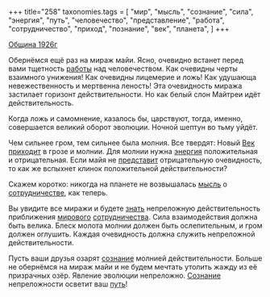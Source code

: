 +++
title="258"
taxonomies.tags = [
 "мир",
 "мысль",
 "сознание",
 "сила",
 "энергия",
 "путь",
 "человечество",
 "представление",
 "работа",
 "сотрудничество",
 "приход",
 "познание",
 "век",
 "планета",
]
+++

[Община 1926г](/agni/1926)

Обернёмся ещё раз на мираж майи. Ясно, очевидно встанет перед вами тщетность [работы](/tags/работа) над человечеством. Как очевидны черты взаимного унижения! Как очевидны лицемерие и ложь! Как удушающа невежественность и мертвенна леность! Эта очевидность миража застилает горизонт действительности. Но как белый слон Майтреи идёт действительность.   

Когда ложь и самомнение, казалось бы, царствуют, тогда, именно, совершается великий оборот эволюции. Ночной шептун во тьму уйдёт.   

Чем сильнее гром, тем сильнее была молния. Все твердят: Новый [Век](/tags/век) [приходит](/tags/приход) в грозе и молнии. Для молнии нужна [энергия](/tags/энергия) положительная и отрицательная. Если майя не [представит](/tags/представление) отрицательную очевидность, то как же вспыхнет клинок положительной действительности?   

Скажем коротко: никогда на планете не возвышалась [мысль](/tags/мысль) о [сотрудничестве](/tags/сотрудничество), как теперь.   

Вы увидите все миражи и будете [знать](/tags/познание) непреложную действительность приближения [мирового](/tags/мир) [сотрудничества](/tags/сотрудничество). Сила взаимодействия должна быть велика. Блеск молота молнии должен быть ослепительным, и гром должен оглушить. Каждая очевидность должна служить непреложной действительности.   

Пусть ваши друзья озарят [сознание](/tags/сознание) молнией действительности. Больше не обернёмся на мираж майи и не будем мечтать утолить жажду из её призрачных озёр. Явление эволюции непреложно. [Сознание](/tags/сознание) непреложности осветит ваш [путь](/tags/путь)!   


